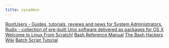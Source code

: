 ```yaml
---
title: sysadmin
---
```


<div class='href'>
<a href="https://www.rootusers.com/">RootUsers - Guides, tutorials, reviews and news for System Administrators.</a>
<a href="https://github.com/rudix-mac/rudix">Rudix - collection of pre-built Unix software delivered as packages for OS X</a>
<a href="http://www.linuxfromscratch.org/">Welcome to Linux From Scratch!</a>
<a href="https://www.gnu.org/savannah-checkouts/gnu/bash/manual/bash.html">Bash Reference Manual</a>
<a href="https://wiki.bash-hackers.org/start">The Bash Hackers Wiki</a>
<a href="https://www.tutorialspoint.com/batch_script/index.htm">Batch Script Tutorial</a>
</div>